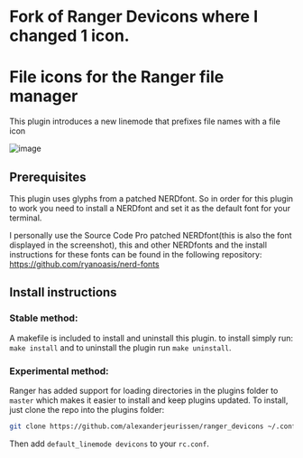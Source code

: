 # Fork of Ranger Devicons where I changed 1 icon.

# File icons for the Ranger file manager

This plugin introduces a new linemode that prefixes file names with a file icon

![image](https://raw.githubusercontent.com/alexanderjeurissen/ranger_devicons/master/screenshot.png)

## Prerequisites
This plugin uses glyphs from a patched NERDfont. So in order for this plugin to work you need to
install a NERDfont and set it as the default font for your terminal.

I personally use the Source Code Pro patched NERDfont(this is also the font displayed in the
screenshot), this and other NERDfonts and the install instructions for these fonts can be found in
the following repository: https://github.com/ryanoasis/nerd-fonts

## Install instructions
### Stable method:
A makefile is included to install and uninstall this plugin. to install simply run:
`make install` and to uninstall the plugin run `make uninstall`.

### Experimental method:
Ranger has added support for loading directories in the plugins folder to `master` which makes it easier to install and keep plugins updated.
To install, just clone the repo into the plugins folder:
```bash
git clone https://github.com/alexanderjeurissen/ranger_devicons ~/.config/ranger/plugins/ranger_devicons
```
Then add `default_linemode devicons` to your `rc.conf`.

